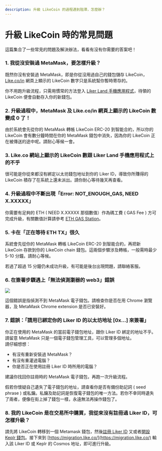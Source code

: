 ```yaml
---
description: 升級 LikeCoin 的過程遇到阻滯，怎麼辦？
---
```


# 升級 LikeCoin 時的常見問題

這篇集合了一些常見的問題及解決辦法，看看有沒有你需要的答案吧！

### **1. 我從沒安裝過 MetaMask，要怎樣升級？**

既然你沒有安裝過 MetaMask，即是你從沒用過自己的錢包儲存 LikeCoin， [Like.co/in](http://like.co/in) 網頁上顯示的 LikeCoin 數字只是系統幫你暫時寄存的。

你不用跑升級流程，只需用慣常的方法登入 [Liker Land 手機應用程式](https://liker.land/getapp)，待領的 LikeCoin 便會自動存入你的新錢包。

### **2. 升級過程中，MetaMask 及 Like.co/in 網頁上顯示的 LikeCoin 數變成 0 了！**

由於系統會先從你的 MetaMask 轉帳 LikeCoin ERC-20 到智能合約，所以你的 LikeCoin 會有數分鐘時間在你的 MetaMask 錢包中消失，因為你的 LikeCoin 正在被傳送的途中呢。請耐心等候一會。

### **3. Like.co 網站上顯示的 LikeCoin 數跟 Liker Land 手機應用程式上的不乎**

很可能是你從來都沒有綁定以太坊錢包地址到你的 Liker ID，導致你所賺得的 LikeCoin 積存了在系統上還未派出。請你耐心等待幾天再查看。

### 4. 升級過程中不斷出現「Error: NOT\_ENOUGH\_GAS, NEED X.XXXXX」

你需要有足夠的 ETH \( NEED X.XXXXX 那個數值）作為碼工費 \( GAS Fee \) 方可完成升級，有關數值計算請參考 [ETH GAS Station](https://ethgasstation.info/)。 

### **5. 卡在「正在等待 ETH TX」很久**

系統會先從你的 MetaMask 轉帳 LikeCoin ERC-20 到智能合約，再把新 LikeCoin 存款到你的 LikeCoin chain 錢包。這兩個步驟涉及轉帳，一般需時最少 5-10 分鐘。請耐心等候。

若過了超過 15 分鐘仍未成功升級，有可能是後台出現問題，請聯絡客服。

### **6. 在簽署步驟遇上「無法偵測瀏器的 web3」錯誤**

![](../../../.gitbook/assets/likecoin-migration-faq.png)

這個錯誤是指偵測不到 MetaMask 電子錢包。請檢查你是否在用 Chrome 瀏覽器，及 MetaMask Chrome extension 是否已安裝好。

### **7. 錯誤：「請用已綁定你的 Liker ID 的以太坊地址 \[0x...\] 來簽署」**

你正在使用的 MetaMask 的當前電子錢包地址，跟你 Liker ID 綁定的地址不乎。請留意 MetaMask 只是一個電子錢包管理工具，可以管理多個地址。  
請仔細想想：

* 有沒有重新安裝過 MetaMask？
* 有沒有重灌過電腦？
* 你是否正在使用註冊 Liker ID 時所用的電腦？

建議你找回你註冊時的 MetaMask 電子錢包，再跑一次升級流程。

假若你懷疑自己遺失了電子錢包的地址，請查看你是否有備份助記詞 \( seed phrase \) 或私鑰。私鑰及助記詞是恢復電子錢包的唯一方法。若你不幸同時遺失了兩者，便像在街上掉了錢包一樣，永遠無法再操作錢包了。

### 8. 我的 LikeCoin 是在交易所中購買，我從來沒有註冊過 Liker ID，可怎樣升級？

請先將 LikeCoin 轉移到一個 Metamask 錢包，然後[註冊 Liker ID](../../../user-guide/liker-id/register.md) 又或者[開設 Keplr 錢包](../../../user-guide/liker-id/register-with-keplr.md)。接下來到 [https://migration.like.co/](https://migration.like.co/) 輸入該 Liker ID 或 Keplr 的 Cosmos 地址，即可進行升級。


